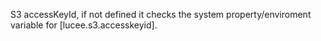 S3 accessKeyId, if not defined it checks the system property/enviroment variable for [lucee.s3.accesskeyid].